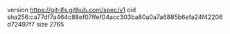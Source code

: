 version https://git-lfs.github.com/spec/v1
oid sha256:ca77df7a464c88ef07ffef04acc303ba80a0a7a6885b6efa24f42206d72497f7
size 2765
